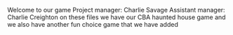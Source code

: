 Welcome to our game
Project manager: Charlie Savage
Assistant manager: Charlie Creighton
on these files we have our CBA haunted house game
and we also have another fun choice game that we have added 
